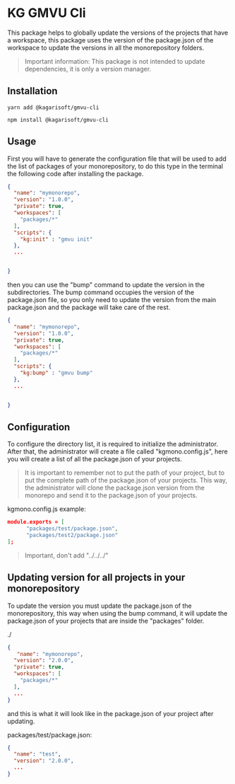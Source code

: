 # KG GMVU Cli

This package helps to globally update the versions of the projects that have a workspace, this package uses the version of the package.json of the workspace to update the versions in all the monorepository folders.

>Important information: This package is not intended to update dependencies, it is only a version manager.
## Installation

`yarn add @kagarisoft/gmvu-cli`

`npm install @kagarisoft/gmvu-cli`

## Usage

First you will have to generate the configuration file that will be used to add the list of packages of your monorepository, to do this type in the terminal the following code after installing the package.
```json
{
  "name": "mymonorepo",
  "version": "1.0.0",
  "private": true,
  "workspaces": [
    "packages/*"
  ],
  "scripts": {
    "kg:init" : "gmvu init"
  },
  ...


}
```
then you can use the "bump" command to update the version in the subdirectories.
The bump command occupies the version of the package.json file, so you only need to update the version from the main package.json and the package will take care of the rest.

```json
{
  "name": "mymonorepo",
  "version": "1.0.0",
  "private": true,
  "workspaces": [
    "packages/*"
  ],
  "scripts": {
    "kg:bump" : "gmvu bump"
  },
  ...


}
```

## Configuration

To configure the directory list, it is required to initialize the administrator. After that, the administrator will create a file called "kgmono.config.js", here you will create a list of all the package.json of your projects.

> It is important to remember not to put the path of your project, but to put the complete path of the package.json of your projects. This way, the administrator will clone the package.json version from the monorepo and send it to the package.json of your projects.

kgmono.config.js example:
```json
module.exports = [
      "packages/test/package.json",
      "packages/test2/package.json"
];
```

> Important, don't add "../../../"
## Updating version for all projects in your monorepository

To update the version you must update the package.json of the monorepository, this way when using the bump command, it will update the package.json of your projects that are inside the "packages" folder.

./
```json
{
   "name": "mymonorepo",
  "version": "2.0.0",
  "private": true,
  "workspaces": [
    "packages/*"
  ],
  ...
}
```

and this is what it will look like in the package.json of your project after updating.

packages/test/package.json:
```json
{
  "name": "test",
  "version": "2.0.0",
  ...
}
```